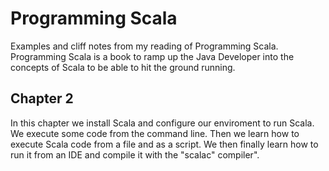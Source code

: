 # Programming Scala
Examples and cliff notes from my reading of Programming Scala. Programming Scala is a book to ramp up the Java Developer into the concepts of Scala to be able to hit the ground running.

## Chapter 2
In this chapter we install Scala and configure our enviroment to run Scala. We execute some code from the command line. Then we learn how to execute Scala code from a file and as a script. We then finally learn how to run it from an IDE and compile it with the "scalac" compiler".
